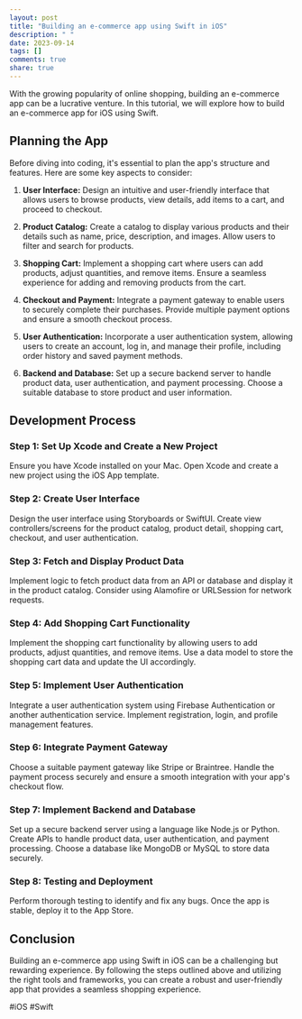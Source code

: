 ```yaml
---
layout: post
title: "Building an e-commerce app using Swift in iOS"
description: " "
date: 2023-09-14
tags: []
comments: true
share: true
---
```


With the growing popularity of online shopping, building an e-commerce app can be a lucrative venture. In this tutorial, we will explore how to build an e-commerce app for iOS using Swift.

## Planning the App

Before diving into coding, it's essential to plan the app's structure and features. Here are some key aspects to consider:

1. **User Interface:** Design an intuitive and user-friendly interface that allows users to browse products, view details, add items to a cart, and proceed to checkout.

2. **Product Catalog:** Create a catalog to display various products and their details such as name, price, description, and images. Allow users to filter and search for products.

3. **Shopping Cart:** Implement a shopping cart where users can add products, adjust quantities, and remove items. Ensure a seamless experience for adding and removing products from the cart.

4. **Checkout and Payment:** Integrate a payment gateway to enable users to securely complete their purchases. Provide multiple payment options and ensure a smooth checkout process.

5. **User Authentication:** Incorporate a user authentication system, allowing users to create an account, log in, and manage their profile, including order history and saved payment methods.

6. **Backend and Database:** Set up a secure backend server to handle product data, user authentication, and payment processing. Choose a suitable database to store product and user information.

## Development Process

### Step 1: Set Up Xcode and Create a New Project

Ensure you have Xcode installed on your Mac. Open Xcode and create a new project using the iOS App template.

### Step 2: Create User Interface

Design the user interface using Storyboards or SwiftUI. Create view controllers/screens for the product catalog, product detail, shopping cart, checkout, and user authentication.

### Step 3: Fetch and Display Product Data

Implement logic to fetch product data from an API or database and display it in the product catalog. Consider using Alamofire or URLSession for network requests.

### Step 4: Add Shopping Cart Functionality

Implement the shopping cart functionality by allowing users to add products, adjust quantities, and remove items. Use a data model to store the shopping cart data and update the UI accordingly.

### Step 5: Implement User Authentication

Integrate a user authentication system using Firebase Authentication or another authentication service. Implement registration, login, and profile management features.

### Step 6: Integrate Payment Gateway

Choose a suitable payment gateway like Stripe or Braintree. Handle the payment process securely and ensure a smooth integration with your app's checkout flow.

### Step 7: Implement Backend and Database

Set up a secure backend server using a language like Node.js or Python. Create APIs to handle product data, user authentication, and payment processing. Choose a database like MongoDB or MySQL to store data securely.

### Step 8: Testing and Deployment

Perform thorough testing to identify and fix any bugs. Once the app is stable, deploy it to the App Store.

## Conclusion

Building an e-commerce app using Swift in iOS can be a challenging but rewarding experience. By following the steps outlined above and utilizing the right tools and frameworks, you can create a robust and user-friendly app that provides a seamless shopping experience.

#iOS #Swift